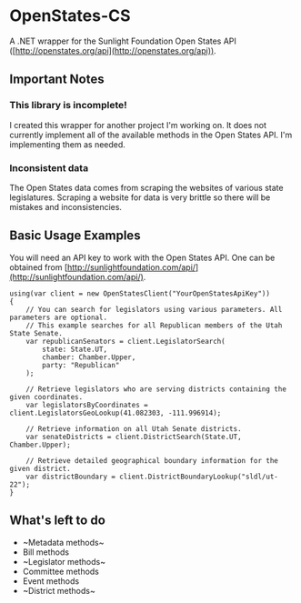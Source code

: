 # OpenStates-CS

A .NET wrapper for the Sunlight Foundation Open States API ([http://openstates.org/api](http://openstates.org/api)).

## Important Notes

### This library is incomplete!

I created this wrapper for another project I'm working on. It does not currently implement all of the available methods in the Open States API. I'm implementing them as needed.

### Inconsistent data

The Open States data comes from scraping the websites of various state legislatures. Scraping a website for data is very brittle so there will be mistakes and inconsistencies.

## Basic Usage Examples

You will need an API key to work with the Open States API. One can be obtained from [http://sunlightfoundation.com/api/](http://sunlightfoundation.com/api/).

    using(var client = new OpenStatesClient("YourOpenStatesApiKey"))
    {
		// You can search for legislators using various parameters. All parameters are optional.
		// This example searches for all Republican members of the Utah State Senate.
        var republicanSenators = client.LegislatorSearch(
			state: State.UT,
			chamber: Chamber.Upper,
			party: "Republican"
		);

		// Retrieve legislators who are serving districts containing the given coordinates. 
		var legislatorsByCoordinates = client.LegislatorsGeoLookup(41.082303, -111.996914);

		// Retrieve information on all Utah Senate districts.
		var senateDistricts = client.DistrictSearch(State.UT, Chamber.Upper);

		// Retrieve detailed geographical boundary information for the given district.
		var districtBoundary = client.DistrictBoundaryLookup("sldl/ut-22");
    }

## What's left to do

- ~Metadata methods~
- Bill methods
- ~Legislator methods~
- Committee methods
- Event methods
- ~District methods~

